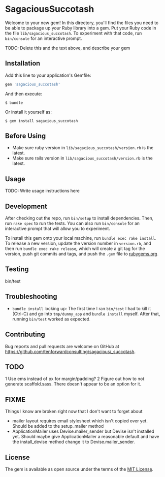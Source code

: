 # SagaciousSuccotash

Welcome to your new gem! In this directory, you'll find the files you need to be able to package up your Ruby library into a gem. Put your Ruby code in the file `lib/sagacious_succotash`. To experiment with that code, run `bin/console` for an interactive prompt.

TODO: Delete this and the text above, and describe your gem

## Installation

Add this line to your application's Gemfile:

```ruby
gem 'sagacious_succotash'
```

And then execute:

    $ bundle

Or install it yourself as:

    $ gem install sagacious_succotash

## Before Using

* Make sure ruby version in `lib/sagacious_succotash/version.rb` is the latest.
* Make sure rails version in `lib/sagacious_succotash/version.rb` is the latest.

## Usage

TODO: Write usage instructions here

## Development

After checking out the repo, run `bin/setup` to install dependencies. Then, run `rake spec` to run the tests. You can also run `bin/console` for an interactive prompt that will allow you to experiment.

To install this gem onto your local machine, run `bundle exec rake install`. To release a new version, update the version number in `version.rb`, and then run `bundle exec rake release`, which will create a git tag for the version, push git commits and tags, and push the `.gem` file to [rubygems.org](https://rubygems.org).

## Testing

  bin/test

## Troubleshooting

* `bundle install` locking up: The first time I ran `bin/test` I had to kill it (Ctrl-C) and go into `tmp/dummy_app` and `bundle install` myself. After that, running `bin/test` worked as expected.

## Contributing

Bug reports and pull requests are welcome on GitHub at https://github.com/tenforwardconsulting/sagacious\_succotash.

## TODO

1 Use ems instead of px for margin/padding?
2 Figure out how to not generate scaffold.sass. There doesn't appear to be an option for it.

## FIXME
Things I know are broken right now that I don't want to forget about
* mailer layout requires email stylesheet which isn't copied over yet. Should be added to the setup\_mailer method
* ApplicationMailer uses Devise.mailer\_sender but Devise isn't installed yet. Should maybe give ApplicationMailer a reasonable default and have the install\_devise method change it to Devise.mailer\_sender.

## License

The gem is available as open source under the terms of the [MIT License](http://opensource.org/licenses/MIT).

